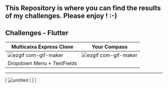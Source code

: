 ## This Repository is where you can find the results of my challenges. Please enjoy ! :-)
## Challenges - Flutter





| Multicaixa Express Clone                                              |                                                          Your Compass  |
| --------------------------------------------------------------------- | ---------------------------------------------------------------------- |
| ![ezgif com-gif-maker](https://user-images.githubusercontent.com/64656900/173613518-6ecd67b5-bd9c-425d-95ab-9e6d60073c8d.gif)  | ![ezgif com-gif-maker](https://user-images.githubusercontent.com/64656900/179405151-aaf74c8f-3ec4-4c15-9a4f-9776d4fec752.gif)|
| Dropdown Menu + TextFields                                         |  | Next Challenge                                                         |  
---------------------------------------------------------------------
| ![untitled](https://user-images.githubusercontent.com/64656900/203876049-45f7303d-85d0-4d17-b8ae-1c159976ca07.gif) |           |                                                                                                                                |



 





